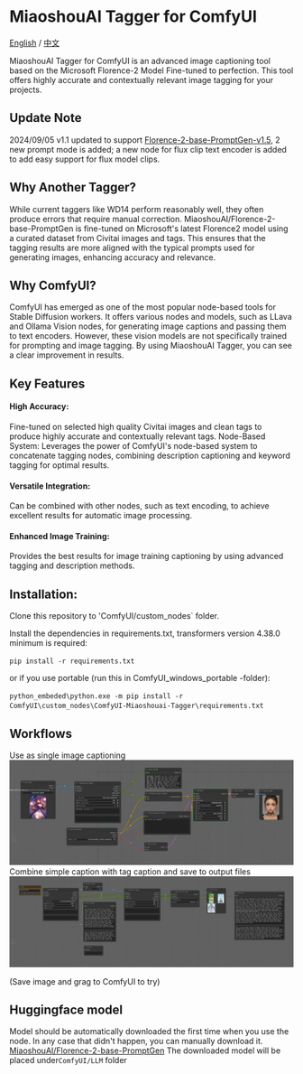 # MiaoshouAI Tagger for ComfyUI

[English](README.md) / [中文](README_CN.md)

MiaoshouAI Tagger for ComfyUI is an advanced image captioning tool based on the Microsoft Florence-2 Model Fine-tuned to perfection. This tool offers highly accurate and contextually relevant image tagging for your projects.

## Update Note
2024/09/05 v1.1 updated to support [Florence-2-base-PromptGen-v1.5](https://huggingface.co/MiaoshouAI/Florence-2-base-PromptGen-v1.5), 2 new prompt mode is added; a new node for flux clip text encoder is added to add easy support for flux model clips.

## Why Another Tagger?
While current taggers like WD14 perform reasonably well, they often produce errors that require manual correction. MiaoshouAI/Florence-2-base-PromptGen is fine-tuned on Microsoft's latest Florence2 model using a curated dataset from Civitai images and tags. This ensures that the tagging results are more aligned with the typical prompts used for generating images, enhancing accuracy and relevance.

## Why ComfyUI?
ComfyUI has emerged as one of the most popular node-based tools for Stable Diffusion workers. It offers various nodes and models, such as LLava and Ollama Vision nodes, for generating image captions and passing them to text encoders. However, these vision models are not specifically trained for prompting and image tagging. By using MiaoshouAI Tagger, you can see a clear improvement in results.

## Key Features
#### High Accuracy: 
Fine-tuned on selected high quality Civitai images and clean tags to produce highly accurate and contextually relevant tags.
Node-Based System: Leverages the power of ComfyUI's node-based system to concatenate tagging nodes, combining description captioning and keyword tagging for optimal results.
#### Versatile Integration: 
Can be combined with other nodes, such as text encoding, to achieve excellent results for automatic image processing.
#### Enhanced Image Training: 
Provides the best results for image training captioning by using advanced tagging and description methods.


## Installation:

Clone this repository to 'ComfyUI/custom_nodes` folder.

Install the dependencies in requirements.txt, transformers version 4.38.0 minimum is required:

`pip install -r requirements.txt`

or if you use portable (run this in ComfyUI_windows_portable -folder):

`python_embeded\python.exe -m pip install -r ComfyUI\custom_nodes\ComfyUI-Miaoshouai-Tagger\requirements.txt`

## Workflows

Use as single image captioning
![miaoshouai_tagger_single_node_workflow.png](examples/miaoshouai_tagger_single_node_workflow.png)
Combine simple caption with tag caption and save to output files
![image](examples/miaoshouai_tagger_combined_workflow.png)

(Save image and grag to ComfyUI to try)

## Huggingface model
Model should be automatically downloaded the first time when you use the node. In any case that didn't happen, you can manually download it.
[MiaoshouAI/Florence-2-base-PromptGen](https://huggingface.co/MiaoshouAI/Florence-2-base-PromptGen)
The downloaded model will be placed under`ComfyUI/LLM` folder

